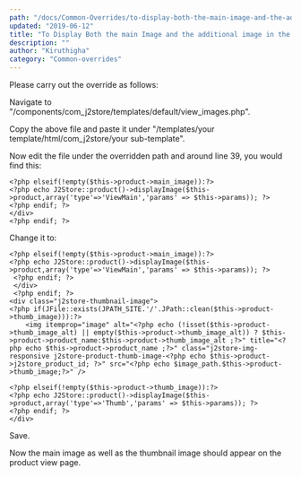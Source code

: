 ```yaml
---
path: "/docs/Common-Overrides/to-display-both-the-main-image-and-the-additional-image-in-the-product-view-page"
updated: "2019-06-12"
title: "To Display Both the main Image and the additional image in the product view page"
description: ""
author: "Kiruthigha"
category: "Common-overrides"
---
```


Please carry out the override as follows:

Navigate to "/components/com_j2store/templates/default/view_images.php".

Copy the above file and paste it under "/templates/your template/html/com_j2store/your sub-template".

Now edit the file under the overridden path and around line 39, you would find this:

```
<?php elseif(!empty($this->product->main_image)):?>
<?php echo J2Store::product()->displayImage($this->product,array('type'=>'ViewMain','params' => $this->params)); ?>
<?php endif; ?>
</div>
<?php endif; ?>
```

Change it to:

```
<?php elseif(!empty($this->product->main_image)):?>
<?php echo J2Store::product()->displayImage($this->product,array('type'=>'ViewMain','params' => $this->params)); ?>
 <?php endif; ?>
 </div>
 <?php endif; ?>
<div class="j2store-thumbnail-image">
<?php if(JFile::exists(JPATH_SITE.'/'.JPath::clean($this->product->thumb_image))):?>
    <img itemprop="image" alt="<?php echo (!isset($this->product->thumb_image_alt) || empty($this->product->thumb_image_alt)) ? $this->product->product_name:$this->product->thumb_image_alt ;?>" title="<?php echo $this->product->product_name ;?>" class="j2store-img-responsive j2store-product-thumb-image-<?php echo $this->product->j2store_product_id; ?>" src="<?php echo $image_path.$this->product->thumb_image;?>" />

<?php elseif(!empty($this->product->thumb_image)):?>
<?php echo J2Store::product()->displayImage($this->product,array('type'=>'Thumb','params' => $this->params)); ?>
<?php endif; ?>
</div>
```

Save.

Now the main image as well as the thumbnail image should appear on the product view page.

